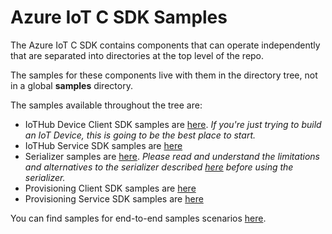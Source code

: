 # Azure IoT C SDK Samples

The Azure IoT C SDK contains components that can operate independently that are separated into directories at the top level of the repo.

The samples for these components live with them in the directory tree, not in a global **samples** directory.

The samples available throughout the tree are:

* IoTHub Device Client SDK samples are [here](../iothub_client/samples).  *If you're just trying to build an IoT Device, this is going to be the best place to start.*
* IoTHub Service SDK samples are [here](../iothub_service_client/samples)
* Serializer samples are  [here](../serializer/samples).  *Please read and understand the limitations and alternatives to the serializer described [here](../serializer/readme.md) before using the serializer.*
* Provisioning Client SDK samples are [here](../provisioning_client/samples)
* Provisioning Service SDK samples are [here](../provisioning_service_client/samples)

You can find samples for end-to-end samples scenarios [here](solutions).